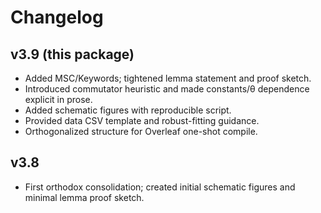 # Changelog

## v3.9 (this package)
- Added MSC/Keywords; tightened lemma statement and proof sketch.
- Introduced commutator heuristic and made constants/θ dependence explicit in prose.
- Added schematic figures with reproducible script.
- Provided data CSV template and robust-fitting guidance.
- Orthogonalized structure for Overleaf one-shot compile.

## v3.8
- First orthodox consolidation; created initial schematic figures and minimal lemma proof sketch.
